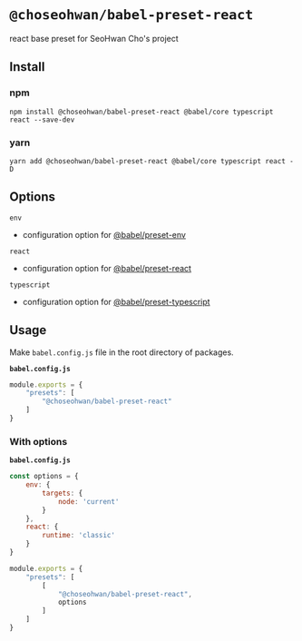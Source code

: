 # `@choseohwan/babel-preset-react`

react base preset for SeoHwan Cho's project

## Install

### npm
```shell
npm install @choseohwan/babel-preset-react @babel/core typescript react --save-dev
```

### yarn
```shell
yarn add @choseohwan/babel-preset-react @babel/core typescript react -D
```

## Options

`env`
 - configuration option for [@babel/preset-env](https://babeljs.io/docs/en/babel-preset-env#options)


`react`
 - configuration option for [@babel/preset-react](https://babeljs.io/docs/en/babel-preset-react#options)


`typescript`
- configuration option for [@babel/preset-typescript](https://babeljs.io/docs/en/babel-preset-typescript#options)


## Usage

Make `babel.config.js` file in the root directory of packages.

**`babel.config.js`**
```javascript
module.exports = {
    "presets": [
        "@choseohwan/babel-preset-react"
    ]
}
```

### With options
**`babel.config.js`**
```javascript
const options = {
    env: {
        targets: {
            node: 'current'
        }
    },
    react: {
        runtime: 'classic'
    }
}

module.exports = {
    "presets": [
        [
            "@choseohwan/babel-preset-react",
            options
        ]
    ]
}
```